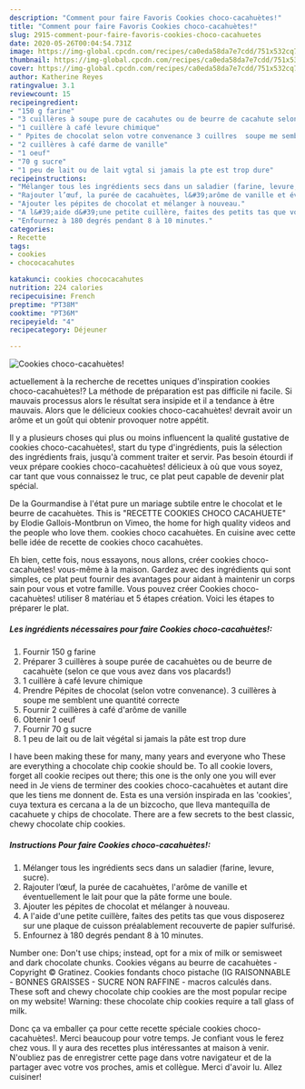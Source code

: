 ```yaml
---
description: "Comment pour faire Favoris Cookies choco-cacahuètes!"
title: "Comment pour faire Favoris Cookies choco-cacahuètes!"
slug: 2915-comment-pour-faire-favoris-cookies-choco-cacahuetes
date: 2020-05-26T00:04:54.731Z
image: https://img-global.cpcdn.com/recipes/ca0eda58da7e7cdd/751x532cq70/cookies-choco-cacahuetes-photo-principale-de-la-recette.jpg
thumbnail: https://img-global.cpcdn.com/recipes/ca0eda58da7e7cdd/751x532cq70/cookies-choco-cacahuetes-photo-principale-de-la-recette.jpg
cover: https://img-global.cpcdn.com/recipes/ca0eda58da7e7cdd/751x532cq70/cookies-choco-cacahuetes-photo-principale-de-la-recette.jpg
author: Katherine Reyes
ratingvalue: 3.1
reviewcount: 15
recipeingredient:
- "150 g farine"
- "3 cuillères à soupe pure de cacahutes ou de beurre de cacahute selon ce que vous avez dans vos placards"
- "1 cuillère à café levure chimique"
- " Ppites de chocolat selon votre convenance 3 cuillres  soupe me semblent une quantit correcte"
- "2 cuillères à café darme de vanille"
- "1 oeuf"
- "70 g sucre"
- "1 peu de lait ou de lait vgtal si jamais la pte est trop dure"
recipeinstructions:
- "Mélanger tous les ingrédients secs dans un saladier (farine, levure, sucre)."
- "Rajouter l’œuf, la purée de cacahuètes, l&#39;arôme de vanille et éventuellement le lait pour que la pâte forme une boule."
- "Ajouter les pépites de chocolat et mélanger à nouveau."
- "A l&#39;aide d&#39;une petite cuillère, faites des petits tas que vous disposerez sur une plaque de cuisson préalablement recouverte de papier sulfurisé."
- "Enfournez à 180 degrés pendant 8 à 10 minutes."
categories:
- Recette
tags:
- cookies
- chococacahutes

katakunci: cookies chococacahutes 
nutrition: 224 calories
recipecuisine: French
preptime: "PT38M"
cooktime: "PT36M"
recipeyield: "4"
recipecategory: Déjeuner

---
```



![Cookies choco-cacahuètes!](https://img-global.cpcdn.com/recipes/ca0eda58da7e7cdd/751x532cq70/cookies-choco-cacahuetes-photo-principale-de-la-recette.jpg)

actuellement à la recherche de recettes uniques d'inspiration cookies choco-cacahuètes!? La méthode de préparation est pas difficile ni facile. Si mauvais processus alors le résultat sera insipide et il a tendance à être mauvais. Alors que le délicieux cookies choco-cacahuètes! devrait avoir un arôme et un goût qui obtenir provoquer notre appétit.

Il y a plusieurs choses qui plus ou moins influencent la qualité gustative de cookies choco-cacahuètes!, start du type d'ingrédients, puis la sélection des ingrédients frais, jusqu'à comment traiter et servir. Pas besoin étourdi if veux prépare cookies choco-cacahuètes! délicieux à où que vous soyez, car tant que vous connaissez le truc, ce plat peut capable de devenir plat spécial.

De la Gourmandise à l&#39;état pure un mariage subtile entre le chocolat et le beurre de cacahuètes. This is &#34;RECETTE COOKIES CHOCO CACAHUETE&#34; by Elodie Gallois-Montbrun on Vimeo, the home for high quality videos and the people who love them. cookies choco cacahuètes. En cuisine avec cette belle idée de recette de cookies choco cacahuètes.


Eh bien, cette fois, nous essayons, nous allons, créer cookies choco-cacahuètes! vous-même à la maison. Gardez avec des ingrédients qui sont simples, ce plat peut fournir des avantages pour aidant à maintenir un corps sain pour vous et votre famille. Vous pouvez créer Cookies choco-cacahuètes! utiliser 8 matériau et 5 étapes création. Voici les étapes to préparer le plat.

<!--inarticleads1-->

##### Les ingrédients nécessaires pour faire Cookies choco-cacahuètes!:

1. Fournir 150 g farine
1. Préparer 3 cuillères à soupe purée de cacahuètes ou de beurre de cacahuète (selon ce que vous avez dans vos placards!)
1.  1 cuillère à café levure chimique
1. Prendre  Pépites de chocolat (selon votre convenance). 3 cuillères à soupe me semblent une quantité correcte
1. Fournir 2 cuillères à café d&#39;arôme de vanille
1. Obtenir 1 oeuf
1. Fournir 70 g sucre
1.  1 peu de lait ou de lait végétal si jamais la pâte est trop dure


I have been making these for many, many years and everyone who These are everything a chocolate chip cookie should be. To all cookie lovers, forget all cookie recipes out there; this one is the only one you will ever need in Je viens de terminer des cookies choco-cacahuètes et autant dire que les tiens me donnent de. Esta es una versión inspirada en las &#39;cookies&#39;, cuya textura es cercana a la de un bizcocho, que lleva mantequilla de cacahuete y chips de chocolate. There are a few secrets to the best classic, chewy chocolate chip cookies. 

<!--inarticleads2-->

##### Instructions Pour faire Cookies choco-cacahuètes!:

1. Mélanger tous les ingrédients secs dans un saladier (farine, levure, sucre).
1. Rajouter l’œuf, la purée de cacahuètes, l&#39;arôme de vanille et éventuellement le lait pour que la pâte forme une boule.
1. Ajouter les pépites de chocolat et mélanger à nouveau.
1. A l&#39;aide d&#39;une petite cuillère, faites des petits tas que vous disposerez sur une plaque de cuisson préalablement recouverte de papier sulfurisé.
1. Enfournez à 180 degrés pendant 8 à 10 minutes.


Number one: Don&#39;t use chips; instead, opt for a mix of milk or semisweet and dark chocolate chunks. Cookies végans au beurre de cacahuètes - Copyright © Gratinez. Cookies fondants choco pistache (IG RAISONNABLE - BONNES GRAISSES - SUCRE NON RAFFINE - macros calculés dans. These soft and chewy chocolate chip cookies are the most popular recipe on my website! Warning: these chocolate chip cookies require a tall glass of milk. 


Donc ça va emballer ça pour cette recette spéciale cookies choco-cacahuètes!. Merci beaucoup pour votre temps. Je confiant vous le ferez chez vous. Il y aura des recettes plus  intéressantes at maison à venir. N'oubliez pas de enregistrer cette page dans votre navigateur et de la partager avec votre vos proches, amis et collègue. Merci d'avoir lu. Allez cuisiner!
